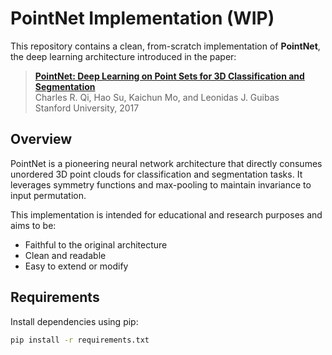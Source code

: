 # PointNet Implementation (WIP)

This repository contains a clean, from-scratch implementation of **PointNet**, the deep learning architecture introduced in the paper:

> [**PointNet: Deep Learning on Point Sets for 3D Classification and Segmentation**](https://arxiv.org/abs/1612.00593)  
> Charles R. Qi, Hao Su, Kaichun Mo, and Leonidas J. Guibas  
> Stanford University, 2017

## Overview

PointNet is a pioneering neural network architecture that directly consumes unordered 3D point clouds for classification and segmentation tasks. It leverages symmetry functions and max-pooling to maintain invariance to input permutation.

This implementation is intended for educational and research purposes and aims to be:

- Faithful to the original architecture  
- Clean and readable  
- Easy to extend or modify  

## Requirements

Install dependencies using pip:

```bash
pip install -r requirements.txt
```
